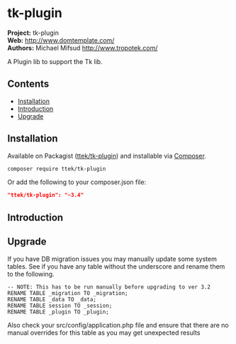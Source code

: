# tk-plugin 

__Project:__ tk-plugin    
__Web:__ <http://www.domtemplate.com/>  
__Authors:__ Michael Mifsud <http://www.tropotek.com/>  
  
A Plugin lib to support the Tk lib.

## Contents

- [Installation](#installation)
- [Introduction](#introduction)
- [Upgrade](#upgrade)


## Installation

Available on Packagist ([ttek/tk-plugin](http://packagist.org/packages/ttek/tk-plugin))
and installable via [Composer](http://getcomposer.org/).

```bash
composer require ttek/tk-plugin
```

Or add the following to your composer.json file:

```json
"ttek/tk-plugin": "~3.4"
```


## Introduction



## Upgrade

If you have DB migration issues you may manually update some system tables. 
See if you have any table without the underscore and rename them to the following.

```mysql
-- NOTE: This has to be run manually before upgrading to ver 3.2
RENAME TABLE _migration TO _migration;
RENAME TABLE _data TO _data;
RENAME TABLE session TO _session;
RENAME TABLE _plugin TO _plugin;
```
Also check your src/config/application.php file and ensure that there are no manual
overrides for this table as you may get unexpected results
